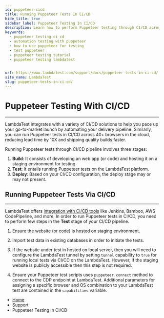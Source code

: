 ```yaml
---
id: puppeteer-cicd
title: Running Puppeteer Tests In CI/CD
hide_title: true
sidebar_label: Puppeteer Testing In CI/CD
description: Learn how to perform Puppeteer testing through CI/CD across 40+ browser versions on the LambdaTest platform.
keywords:
  - puppeteer testing ci cd
  - automation testing with puppeteer
  - how to use puppeteer for testing
  - test puppeteer
  - puppeteer testing tutorial
  - puppeteer testing lambdatest

  
url: https://www.lambdatest.com/support/docs/puppeteer-tests-in-ci-cd/
site_name: LambdaTest
slug: puppeteer-tests-in-ci-cd/
---
```

<script type="application/ld+json"
      dangerouslySetInnerHTML={{ __html: JSON.stringify({
       "@context": "https://schema.org",
        "@type": "BreadcrumbList",
        "itemListElement": [{
          "@type": "ListItem",
          "position": 1,
          "name": "LambdaTest",
          "item": "https://www.lambdatest.com"
        },{
          "@type": "ListItem",
          "position": 2,
          "name": "Support",
          "item": "https://www.lambdatest.com/support/docs/"
        },{
          "@type": "ListItem",
          "position": 3,
          "name": "Puppeteer Testing In CI/CD",
          "item": "https://www.lambdatest.com/support/docs/playwright-tests-in-ci-cd/"
        }]
      })
    }}
></script>

# Puppeteer Testing With CI/CD
***

LambdaTest integrates with a variety of CI/CD solutions to help you pace up your go-to-market launch by automating your delivery pipeline. Similarly, you can run Puppeteer tests in CI/CD across 40+ browsers in the cloud, reducing lead time by 10X and shipping quality builds faster.

Running Puppeteer tests through CI/CD pipeline involves three stages:

1. **Build**: It consists of developing an web app (or code) and hosting it on a staging environment for testing.
2. **Test**: It entails running Puppeteer tests on the LambdaTest platform.
3. **Deploy**: Based on your CI/CD configuration, the deploy stage may or may not present.

## Running Puppeteer Tests Via CI/CD
***

LambdaTest offers [integration with CI/CD tools](https://www.lambdatest.com/support/docs/integrations-with-ci-cd-tools/) like Jenkins, Bamboo, AWS CodePipeline, and more. In order to run Puppeteer tests in CI/CD, you need to perform few steps in the **Test** stage of your CI/CD pipeline.

1. Ensure the website (or code) is hosted on staging environment.

2. Import test data in existing databases in order to initiate the tests.

3. If the website under test in hosted on local server, then you will need to configure the LambdaTest tunnel by setting `tunnel` capability to `true` for running local tests via CI/CD on the LambdaTest. However, if the staging website is publicly accessible then this step is not required. 

4. Ensure your Puppeteer test scripts uses `puppeteer.connect` method to connect to the CDP endpoint at LambdaTest. Additional parameters for assigning a specific browser and OS combination to your LambdaTest test are contained in the `capabilities` variable.

<nav aria-label="breadcrumbs">
  <ul className="breadcrumbs">
    <li className="breadcrumbs__item">
      <a className="breadcrumbs__link" href="https://www.lambdatest.com">
        Home
      </a>
    </li>
    <li className="breadcrumbs__item">
      <a className="breadcrumbs__link" target="_self" href="https://www.lambdatest.com/support/docs/">
        Support
      </a>
    </li>
    <li className="breadcrumbs__item breadcrumbs__item--active">
      <span className="breadcrumbs__link">
        Puppeteer Testing In CI/CD
      </span>
    </li>
  </ul>
</nav>
